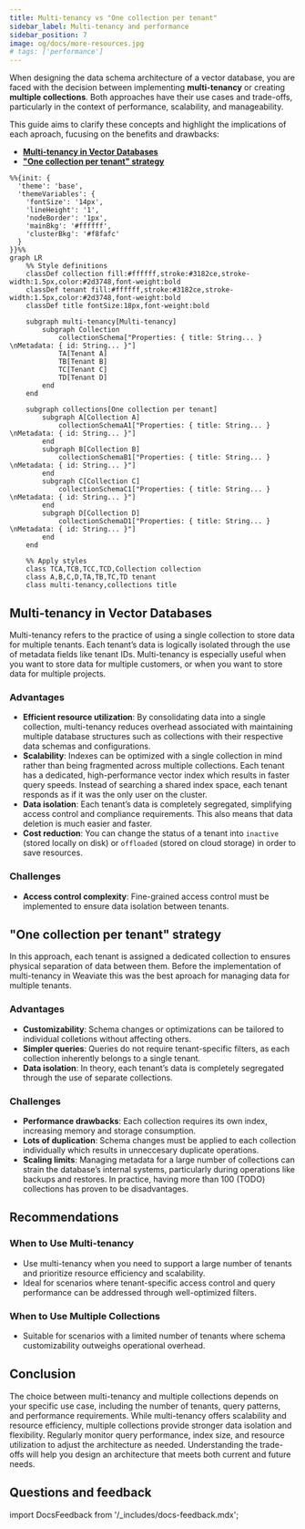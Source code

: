 ```yaml
---
title: Multi-tenancy vs "One collection per tenant"
sidebar_label: Multi-tenancy and performance
sidebar_position: 7
image: og/docs/more-resources.jpg
# tags: ['performance']
---
```


When designing the data schema architecture of a vector database, you are faced with the decision between implementing **multi-tenancy** or creating **multiple collections**. Both approaches have their use cases and trade-offs, particularly in the context of performance, scalability, and manageability.  

This guide aims to clarify these concepts and highlight the implications of each aproach, fucusing on the benefits and drawbacks:
- **[Multi-tenancy in Vector Databases](#multi-tenancy-in-vector-databases)**
- **["One collection per tenant" strategy](#one-collection-per-tenant-strategy)** 

```mermaid
%%{init: {
  'theme': 'base',
  'themeVariables': {
    'fontSize': '14px',
    'lineHeight': '1',
    'nodeBorder': '1px',
    'mainBkg': '#ffffff',
    'clusterBkg': '#f8fafc'
  }
}}%%
graph LR
    %% Style definitions
    classDef collection fill:#ffffff,stroke:#3182ce,stroke-width:1.5px,color:#2d3748,font-weight:bold
    classDef tenant fill:#ffffff,stroke:#3182ce,stroke-width:1.5px,color:#2d3748,font-weight:bold
    classDef title fontSize:18px,font-weight:bold
    
    subgraph multi-tenancy[Multi-tenancy]
        subgraph Collection
            collectionSchema["Properties: { title: String... } \nMetadata: { id: String... }"]
            TA[Tenant A]
            TB[Tenant B]
            TC[Tenant C]
            TD[Tenant D]
        end
    end

    subgraph collections[One collection per tenant]
        subgraph A[Collection A]
            collectionSchemaA1["Properties: { title: String... } \nMetadata: { id: String... }"]
        end
        subgraph B[Collection B]
            collectionSchemaB1["Properties: { title: String... } \nMetadata: { id: String... }"]
        end
        subgraph C[Collection C]
            collectionSchemaC1["Properties: { title: String... } \nMetadata: { id: String... }"]
        end
        subgraph D[Collection D]
            collectionSchemaD1["Properties: { title: String... } \nMetadata: { id: String... }"]
        end
    end

    %% Apply styles
    class TCA,TCB,TCC,TCD,Collection collection
    class A,B,C,D,TA,TB,TC,TD tenant
    class multi-tenancy,collections title
```

## Multi-tenancy in Vector Databases

Multi-tenancy refers to the practice of using a single collection to store data for multiple tenants. Each tenant’s data is logically isolated through the use of metadata fields like tenant IDs. Multi-tenancy is especially useful when you want to store data for multiple customers, or when you want to store data for multiple projects.

### Advantages

- **Efficient resource utilization**: By consolidating data into a single collection, multi-tenancy reduces overhead associated with maintaining multiple database structures such as collections with their respective data schemas and configurations.
- **Scalability**: Indexes can be optimized with a single collection in mind rather than being fragmented across multiple collections. Each tenant has a dedicated, high-performance vector index which results in faster query speeds. Instead of searching a shared index space, each tenant responds as if it was the only user on the cluster.
- **Data isolation**: Each tenant’s data is completely segregated, simplifying access control and compliance requirements. This also means that data deletion is much easier and faster.
- **Cost reduction**: You can change the status of a tenant into `inactive` (stored locally on disk) or `offloaded` (stored on cloud storage) in order to save resources.

### Challenges

- **Access control complexity**: Fine-grained access control must be implemented to ensure data isolation between tenants.

## "One collection per tenant" strategy

In this approach, each tenant is assigned a dedicated collection to ensures physical separation of data between them. Before the implementation of multi-tenancy in Weaviate this was the best aproach for managing data for multiple tenants. 

### Advantages

- **Customizability**: Schema changes or optimizations can be tailored to individual colletions without affecting others.
- **Simpler queries**: Queries do not require tenant-specific filters, as each collection inherently belongs to a single tenant.
- **Data isolation**: In theory, each tenant’s data is completely segregated through the use of separate collections. 

### Challenges

- **Performance drawbacks**: Each collection requires its own index, increasing memory and storage consumption.
- **Lots of duplication**: Schema changes must be applied to each collection individually which results in unneccesary duplicate operations.
- **Scaling limits**: Managing metadata for a large number of collections can strain the database’s internal systems, particularly during operations like backups and restores. In practice, having more than 100 (TODO) collections has proven to be disadvantages.

## Recommendations

### When to Use Multi-tenancy
- Use multi-tenancy when you need to support a large number of tenants and prioritize resource efficiency and scalability.
- Ideal for scenarios where tenant-specific access control and query performance can be addressed through well-optimized filters.

### When to Use Multiple Collections
- Suitable for scenarios with a limited number of tenants where schema customizability outweighs operational overhead.

## Conclusion

The choice between multi-tenancy and multiple collections depends on your specific use case, including the number of tenants, query patterns, and performance requirements. While multi-tenancy offers scalability and resource efficiency, multiple collections provide stronger data isolation and flexibility. Regularly monitor query performance, index size, and resource utilization to adjust the architecture as needed. Understanding the trade-offs will help you design an architecture that meets both current and future needs.

## Questions and feedback

import DocsFeedback from '/_includes/docs-feedback.mdx';

<DocsFeedback/>
